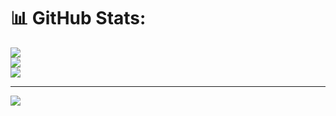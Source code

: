 # 📊 GitHub Stats:
![](https://github-readme-stats.vercel.app/api?username=MehdiRouis&theme=dark&hide_border=false&include_all_commits=true&count_private=true)<br/>
![](https://github-readme-streak-stats.herokuapp.com/?user=MehdiRouis&theme=dark&hide_border=false)<br/>
![](https://github-readme-stats.vercel.app/api/top-langs/?username=MehdiRouis&theme=dark&hide_border=false&include_all_commits=true&count_private=true&layout=compact)

---
[![](https://visitcount.itsvg.in/api?id=MehdiRouis&icon=0&color=0)](https://visitcount.itsvg.in)

<!-- Proudly created with GPRM ( https://gprm.itsvg.in ) -->